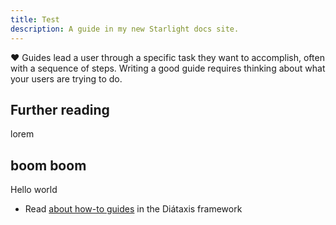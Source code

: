```yaml
---
title: Test
description: A guide in my new Starlight docs site.
---
```


❤ Guides lead a user through a specific task they want to accomplish, often with a sequence of steps.
Writing a good guide requires thinking about what your users are trying to do.

## Further reading

lorem

## boom boom

Hello world

- Read [about how-to guides](https://diataxis.fr/how-to-guides/) in the Diátaxis framework